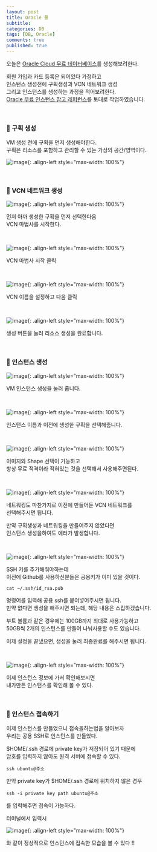 ```yaml
---
layout: post
title: Oracle 물
subtitle: 
categories: DB
tags: [DB, Oracle]
comments: true
published: true
---
```


오늘은 [Oracle Cloud 무료 데이터베이스]를 생성해보려한다.  

회원 가입과 카드 등록은 되어있다 가정하고  
인스턴스 생성전에 구획생성과 VCN 네트워크 생성  
그리고 인스턴스를 생성하는 과정을 적어보려한다.  
[Oracle 무료 인스턴스 참고 레퍼런스]를 토대로 작업하였습니다.


<br/>

### 📌 구획 생성  

VM 생성 전에 구획을 먼저 생성해야한다.  
구획은 리소스를 포함하고 관리할 수 있는 가상의 공간/영역이다.  

![image](https://lh3.googleusercontent.com/u/0/drive-viewer/AFDK6gNs_7nfk_gmvLEvuBwFQHxq_WeESvVrrNgHncikIguZT5WSDBFRWJouafXAfIAnVKgSH8daI2o4KyS-YzP_fNz25gBp=w3024-h1728){: .align-left style="max-width: 100%"}

<br/>  

### 📌 VCN 네트워크 생성  

![image](https://lh3.googleusercontent.com/u/0/drive-viewer/AFDK6gPQ25gr2990xuN0OLF_Qr90USye42bZ6DbogZyuabsYL-OejRkV1p7C3LfLIa3X8BF5dgwz7eyH5zr20LtMPIO8nRjHjA=w3024-h1728){: .align-left style="max-width: 100%"}

먼저 아까 생성한 구획을 먼저 선택한다음  
VCN 마법사를 시작한다.  

<br/>



![image](https://lh3.googleusercontent.com/u/0/drive-viewer/AFDK6gN4OZ_5VRp8kmYeue1N02iMuXfeOZln12KRSuhL_PifDDhaNnn04SjU50HgsoewLDs6y8QAapnbFdv-GGZlSNSp9rSA=w3024-h1728){: .align-left style="max-width: 100%"}

VCN 마법사 시작 클릭

<br/>

![image](https://lh3.googleusercontent.com/u/0/drive-viewer/AFDK6gPJqkxzAgS17AG9KpQ1OtqlFWGHiBgNCpvx7ydTjS4MjBJ1jb4a12pnVVnO5Th7cckoNEPKhQmajAVdg02USWVmeLsW=w3024-h1728){: .align-left style="max-width: 100%"}

VCN 이름을 설정하고 다음 클릭  

<br/>

![image](https://lh3.googleusercontent.com/u/0/drive-viewer/AFDK6gMZctP8XvWQbWqzGbVm-w77_ba-OS6OrBJb46yB5-zZv1IxFQDJ9z4q80NN8B-4D2O3qMINEhwKwEaA65i_zTR4aDLa=w3024-h1728){: .align-left style="max-width: 100%"}

생성 버튼을 눌러 리소스 생성을 완료합니다.  

<br/>

### 📌 인스턴스 생성


![image](https://lh3.googleusercontent.com/u/0/drive-viewer/AFDK6gNGOpUG5JQk1Y20qWPgcKom-VzhRcFsYcez9OIcBXBhA1q6MjLkamcxo3FMef5Uhsg1FdpF8fD0x6dydtnJl3GAjIyoIA=w3024-h1728){: .align-left style="max-width: 100%"}

VM 인스턴스 생성을 눌러 줍니다.

<br/>

![image](https://lh3.googleusercontent.com/u/0/drive-viewer/AFDK6gO1m0uwf3jt9p5biT_6GwYRrmuWIoUXdvRUlZ0HbDrbWTYrj1VK4ci1QVvZhNRVNuKISN1FAY2l3rI7Fyap86OMc6E1EA=w3024-h1728){: .align-left style="max-width: 100%"}

인스턴스 이름과 이전에 생성한 구획을 선택해줍니다.

<br/>

![image](https://lh3.googleusercontent.com/u/0/drive-viewer/AFDK6gOdIXghpgxv_vlEivea2ZDnBtqZT-NuITqQPLie9l8He0bfkDT-Of9-oZUhU783AMfII_LhhfdlcLjwMNKIYZz1c37o7w=w1524-h1728){: .align-left style="max-width: 100%"}

이미지와 Shape 선택이 가능하고  
항상 무료 적격이라 적혀있는 것을 선택해서 사용해주면된다.  

<br/>


![image](https://lh3.googleusercontent.com/u/0/drive-viewer/AFDK6gPo3-KkV26L9DztTmGJe7RvC3TpnqdtJ_TuMqP8fQwXvxfrpIKJH8pSbmXrPtmaHYtX1oresm5LE13S4bx5tot7rF5qUQ=w3024-h1728){: .align-left style="max-width: 100%"}

네트워킹도 마찬가지로 이전에 만들어둔 VCN 네트워크를  
선택해주시면 됩니다.  

만약 구획생성과 네트워킹을 만들어주지 않았다면  
인스턴스 생성을하여도 에러가 발생합니다.

<br/>

![image](https://lh3.googleusercontent.com/u/0/drive-viewer/AFDK6gMOEnVFm0OsNdlUigDiwml8a2oJrXHpmUdMcf1PLn7PSX0fIHhR77mwY1-pbOOsFqz_Ld4ydtHu7l_TeA0f4AN17rBy2Q=w1524-h1728){: .align-left style="max-width: 100%"}

SSH 키를 추가해줘야하는데  
이전에 Github를 사용하신분들은 공용키가 이미 있을 것이다.  


```shell
cat ~/.ssh/id_rsa.pub
```

명령어를 입력해 공용 ssh를 붙여넣어주시면 됩니다.   
만약 없다면 생성을 해주시면 되는데, 해당 내용은 스킵하겠습니다.

부트 볼륨과 같은 경우에는 100GB까지 최대로 사용가능하고  
50GB씩 2개의 인스턴스를 만들어 나눠사용할 수도 있습니다.

이제 설정을 끝냈으면, 생성을 눌러 최종완료를 해주시면 됩니다.


<br/>

![image](https://lh3.googleusercontent.com/u/0/drive-viewer/AFDK6gNo2CptbsDAon2CtX6-RAqpmRSSTa7z3m9LWRW9JCFCdVbgMoJTOb9hisTz1OHSLY0EkNb9cXhzDeMauPpUOxUqBrtAXQ=w3024-h1728){: .align-left style="max-width: 100%"}

이제 인스턴스 정보에 가서 확인해보시면  
내가만든 인스턴스를 확인해 볼 수 있다.  


<br/>

### 📌 인스턴스 접속하기  

이제 인스턴스를 만들었으니 접속을하는법을 알아보자  
우리는 공용 SSH로 인스턴스를 만들었다.

$HOME/.ssh 경로에 private key가 저장되어 있기 때문에   
암호를 입력하지 않아도 원격 서버에 접속할 수 있다.

```shell
ssh ubuntu@주소
```

만약 private key가 $HOME/.ssh 경로에 위치하지 않은 경우
```shell
ssh -i private key path ubuntu@주소
```
를 입력해주면 접속이 가능하다. 

터미널에서 입력시

![image](https://lh3.googleusercontent.com/u/0/drive-viewer/AFDK6gN0U_vZhmyBCubkA_yUqYCkiETMcUZtOnZLVXoUTz9DjMI_17cNV1t6S7kLe2Ajxg3hGFEed9nmR6d7kK4Ha7nvpTyeAw=w3024-h1728){: .align-left style="max-width: 100%"}

와 같이 정상적으로 인스턴스에 접속한 모습을 볼 수 있다 !!

<br/>

[Oracle 무료 인스턴스 참고 레퍼런스]: https://hoing.io/archives/318  
[Oracle Cloud 무료 데이터베이스]:https://www.oracle.com/kr/cloud/free/